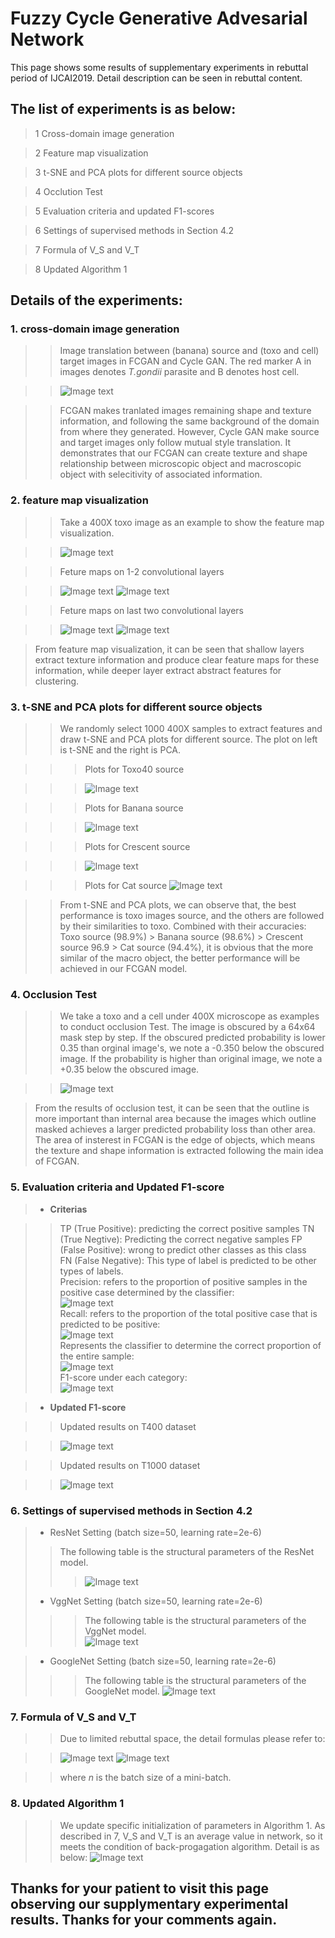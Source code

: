 # Fuzzy Cycle Generative Advesarial Network
This page shows some results of supplementary experiments in rebuttal period of IJCAI2019. Detail description can be seen in rebuttal content.

## The list of experiments is as below:
> 1 Cross-domain image generation

> 2 Feature map visualization
  
> 3 t-SNE and PCA plots for different source objects
  
> 4 Occlution Test
  
> 5 Evaluation criteria and updated F1-scores

> 6 Settings of supervised methods in Section 4.2

> 7 Formula of V_S and V_T

> 8 Updated Algorithm 1

## Details of the experiments:
### 1. cross-domain image generation
>> Image translation between (banana) source and (toxo and cell) target images in FCGAN and Cycle GAN. The red marker A in images denotes *T.gondii* parasite and B denotes host cell.

>> ![Image text](https://github.com/fcgan/Rebuttal/blob/master/imgs/generation.jpg)

>> FCGAN makes tranlated images remaining shape and texture information, and following the same background of the domain from where they generated. However, Cycle GAN make source and target images only follow mutual style translation. It demonstrates that our FCGAN can create texture and shape relationship between microscopic object and macroscopic object with selecitivity of associated information.

### 2. feature map visualization
>> Take a 400X toxo image as an example to show the feature map visualization.


>> ![Image text](https://github.com/fcgan/Rebuttal/blob/master/imgs/2671y_1.png)

>> Feture maps on 1-2 convolutional layers

>> ![Image text](https://github.com/fcgan/Rebuttal/blob/master/imgs/conv13.png)
>> ![Image text](https://github.com/fcgan/Rebuttal/blob/master/imgs/conv14.png)

>> Feture maps on last two convolutional layers

>> ![Image text](https://github.com/fcgan/Rebuttal/blob/master/imgs/conv24.png)
>> ![Image text](https://github.com/fcgan/Rebuttal/blob/master/imgs/conv25.png)


> From feature map visualization, it can be seen that shallow layers extract texture information and produce clear feature maps for these information, while deeper layer extract abstract features for clustering.

### 3. t-SNE and PCA plots for different source objects
>> We randomly select 1000 400X samples to extract features and draw t-SNE and PCA plots for different source. The plot on left is t-SNE and the right is PCA.

>>> Plots for Toxo40 source

>>> ![Image text](https://github.com/fcgan/Rebuttal/blob/master/imgs/toxo_toxo40.png)

>>> Plots for Banana source

>>> ![Image text](https://github.com/fcgan/Rebuttal/blob/master/imgs/banana_40x.png)


>>> Plots for Crescent source

>>> ![Image text](https://github.com/fcgan/Rebuttal/blob/master/imgs/crescent_40X.png)

>>> Plots for Cat source
>>> ![Image text](https://github.com/fcgan/Rebuttal/blob/master/imgs/cat_toxo40.png)

>> From t-SNE and PCA plots, we can observe that, the best performance is toxo images source, and the others are followed by their similarities to toxo. Combined with their accuracies: Toxo source (98.9%) > Banana source (98.6%) > Crescent source 96.9 > Cat source (94.4%), it is obvious that the more similar of the macro object, the better performance will be achieved in our FCGAN model.

### 4. Occlusion Test
>> We take a toxo and a cell under 400X microscope as examples to conduct occlusion Test. The image is obscured by a 64x64 mask step by step. 
>> If the obscured predicted probability is lower 0.35 than orginal image's, we note a -0.350 below the obscured image. If the probability is higher than original image, we note a +0.35 below the obscured image.

>> ![Image text](https://github.com/fcgan/Rebuttal/blob/master/imgs/banana_occlusion.jpg)

>From the results of occlusion test, it can be seen that the outline is more important than internal area because the images which outline masked achieves a larger predicted probability loss than other area. The area of insterest in FCGAN is the edge of  objects, which means the texture and shape information is extracted following the main idea of FCGAN.

### 5. Evaluation criteria and Updated F1-score
> * **Criterias**

>> TP (True Positive): predicting the correct positive samples
>> TN (True Negtive):  Predicting the correct negative samples
>> FP (False Positive): wrong to predict other classes as this class  
>> FN (False Negative): This type of label is predicted to be other types of labels.  
>> Precision: refers to the proportion of positive samples in the positive case determined by the classifier:  
>> ![Image text](https://github.com/fcgan/Rebuttal/blob/master/imgs/precision.gif)  
>> Recall: refers to the proportion of the total positive case that is predicted to be positive:  
>> ![Image text](https://github.com/fcgan/Rebuttal/blob/master/imgs/recall.gif)  
>> Represents the classifier to determine the correct proportion of the entire sample:  
>> ![Image text](https://github.com/fcgan/Rebuttal/blob/master/imgs/acc.gif)  
>> F1-score under each category:  
>> ![Image text](https://github.com/fcgan/Rebuttal/blob/master/imgs/fi.gif)

> * **Updated F1-score**

>> Updated results on T400 dataset

>> ![Image text](https://github.com/fcgan/Rebuttal/blob/master/imgs/T400.jpg)

>> Updated results on T1000 dataset

>> ![Image text](https://github.com/fcgan/Rebuttal/blob/master/imgs/T100.jpg)

### 6. Settings of supervised methods in Section 4.2
> * ResNet Setting (batch size=50, learning rate=2e-6)
>> The following table is the structural parameters of the ResNet model.
>>> ![Image text](https://github.com/fcgan/Rebuttal/blob/master/imgs/ResNet.jpg)  
> * VggNet Setting (batch size=50, learning rate=2e-6)
>>> The following table is the structural parameters of the VggNet model.  
>>> ![Image text](https://github.com/fcgan/Rebuttal/blob/master/imgs/VggNet.jpg)  

> * GoogleNet Setting (batch size=50, learning rate=2e-6)
>>> The following table is the structural parameters of the GoogleNet model.
>>> ![Image text](https://github.com/fcgan/Rebuttal/blob/master/imgs/GoogleNet.jpg)  

### 7. Formula of V_S and V_T
>> Due to limited rebuttal space, the detail formulas please refer to:

>> ![Image text](https://github.com/fcgan/Rebuttal/blob/master/imgs/Vs.gif)
>> ![Image text](https://github.com/fcgan/Rebuttal/blob/master/imgs/Vt.gif)

>> where *n* is the batch size of a mini-batch.

### 8. Updated Algorithm 1
>> We update specific initialization of parameters in Algorithm 1. As described in 7, V_S and V_T is an average value in network, so it meets the condition of back-progagation algorithm. Detail is as below:
>> ![Image text](https://github.com/fcgan/Rebuttal/blob/master/imgs/Algorithm.jpg)

## Thanks for your patient to visit this page observing our supplymentary experimental results. Thanks for your comments again.
